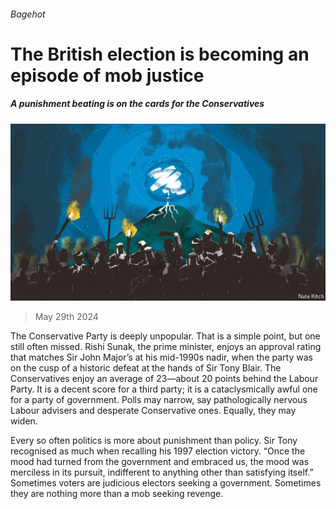 ###### Bagehot

# The British election is becoming an episode of mob justice 

##### A punishment beating is on the cards for the Conservatives 

![image](images/20240601_BRD000.jpg) 

> May 29th 2024 

The Conservative Party is deeply unpopular. That is a simple point, but one still often missed. Rishi Sunak, the prime minister, enjoys an approval rating that matches Sir John Major’s at his mid-1990s nadir, when the party was on the cusp of a historic defeat at the hands of Sir Tony Blair. The Conservatives enjoy an average  of 23—about 20 points behind the Labour Party. It is a decent score for a third party; it is a cataclysmically awful one for a party of government. Polls may narrow, say pathologically nervous Labour advisers and desperate Conservative ones. Equally, they may widen. 

Every so often politics is more about punishment than policy. Sir Tony recognised as much when recalling his 1997 election victory. “Once the mood had turned from the government and embraced us, the mood was merciless in its pursuit, indifferent to anything other than satisfying itself.” Sometimes voters are judicious electors seeking a government. Sometimes they are nothing more than a mob seeking revenge. 

